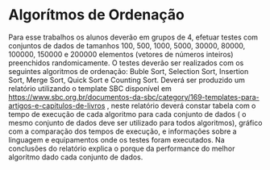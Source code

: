 # Algorítmos de Ordenação
Para esse trabalhos os alunos deverão em grupos de 4, efetuar testes com conjuntos de dados de tamanhos 100, 500, 1000, 5000, 30000, 80000, 100000, 150000 e 200000 elementos (vetores de números inteiros) preenchidos randomicamente. O testes deverão ser realizados com os seguintes algoritmos de ordenação: Buble Sort, Selection Sort, Insertion Sort, Merge Sort, Quick Sort e Counting Sort. Deverá ser produzido um relatório utilizando o template SBC disponível em https://www.sbc.org.br/documentos-da-sbc/category/169-templates-para-artigos-e-capitulos-de-livros , neste relatório deverá constar tabela com o tempo de execução de cada algoritmo para cada conjunto de dados ( o mesmo conjunto de dados deve ser utilizado para todos algoritmos), gráfico com a comparação dos tempos de execução, e informações sobre a linguagem e equipamentos onde os testes foram executados. Na conclusões do relatório explica o porque da performance do melhor algoritmo dado cada conjunto de dados.
